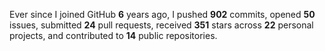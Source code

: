 Ever since I joined GitHub **6** years ago, I pushed **902** commits, opened **50** issues, submitted **24** pull requests, received **351** stars across **22** personal projects, and contributed to **14** public repositories.